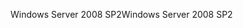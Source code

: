 <span data-ttu-id="c4b76-101">Windows Server 2008 SP2</span><span class="sxs-lookup"><span data-stu-id="c4b76-101">Windows Server 2008 SP2</span></span>